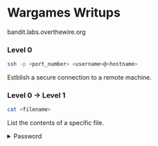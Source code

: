 # Wargames Writups

bandit.labs.overthewire.org

### Level 0


```sh
ssh -p <port_number> <username>@<hostname>
```

Estblish a secure connection to a remote machine.

### Level 0 -> Level 1
```sh
cat <filename>
```
List the contents of a specific file. 

<details>
  <summary>Password</summary>
  ZjLjTmM6FvvyRnrb2rfNWOZOTa6ip5If
</details>
